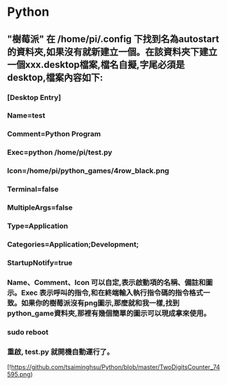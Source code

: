 # Python
## "樹莓派" 在 /home/pi/.config 下找到名為autostart的資料夾,如果沒有就新建立一個。在該資料夾下建立一個xxx.desktop檔案,檔名自擬,字尾必須是desktop,檔案內容如下:
### [Desktop Entry] 
### Name=test 
### Comment=Python Program 
### Exec=python /home/pi/test.py 
### Icon=/home/pi/python_games/4row_black.png 
### Terminal=false 
### MultipleArgs=false 
### Type=Application 
### Categories=Application;Development; 
### StartupNotify=true
### Name、Comment、Icon 可以自定,表示啟動項的名稱、備註和圖示。Exec 表示呼叫的指令,和在終端輸入執行指令碼的指令格式一致。如果你的樹莓派沒有png圖示,那麼就和我一樣,找到python_game資料夾,那裡有幾個簡單的圖示可以現成拿來使用。


### sudo reboot 
### 重啟, test.py 就開機自動運行了。
[!https://github.com/tsaiminghsu/Python/blob/master/TwoDigitsCounter_74595.png)
